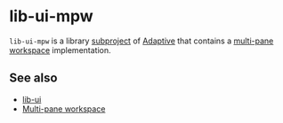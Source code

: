# lib-ui-mpw

`lib-ui-mpw` is a library [subproject](def://) of [Adaptive](def://) that contains a
[multi-pane workspace](def://) implementation.

## See also

- [lib-ui](def://)
- [Multi-pane workspace](guide://)